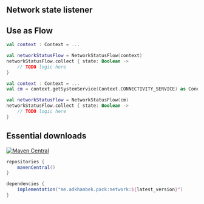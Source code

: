 ## Network state listener

## Use as Flow
```kotlin
val context : Context = ...

val networkStatusFlow = NetworkStatusFlow(context)
networkStatusFlow.collect { state: Boolean ->
    // TODO logic here
}
```

```kotlin
val context : Context = ...
val cm = context.getSystemService(Context.CONNECTIVITY_SERVICE) as ConnectivityManager

val networkStatusFlow = NetworkStatusFlow(cm)
networkStatusFlow.collect { state: Boolean ->
    // TODO logic here
}
```

Essential downloads
-------------
[![Maven Central](https://img.shields.io/maven-central/v/me.adkhambek.pack/network.svg?label=Maven%20Central)](https://search.maven.org/artifact/me.adkhambek.pack/network)

```groovy
repositories {
    mavenCentral()
}

dependencies {
    implementation("me.adkhambek.pack:network:${latest_version}")
}
```
